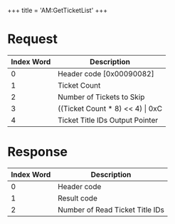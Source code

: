 +++
title = 'AM:GetTicketList'
+++

# Request

| Index Word | Description                         |
|------------|-------------------------------------|
| 0          | Header code \[0x00090082\]          |
| 1          | Ticket Count                        |
| 2          | Number of Tickets to Skip           |
| 3          | ((Ticket Count \* 8) \<\< 4) \| 0xC |
| 4          | Ticket Title IDs Output Pointer     |

# Response

| Index Word | Description                     |
|------------|---------------------------------|
| 0          | Header code                     |
| 1          | Result code                     |
| 2          | Number of Read Ticket Title IDs |